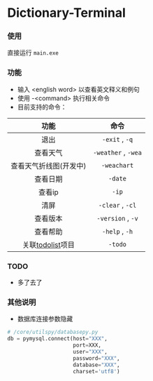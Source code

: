 # Dictionary-Terminal

### 使用
直接运行 `main.exe`

### 功能
- 输入 \<english word> 以查看英文释义和例句
- 使用 -\<command> 执行相关命令
- 目前支持的命令：

|                              功能                              |        命令         |
| :------------------------------------------------------------: | :-----------------: |
|                              退出                              |   `-exit` , `-q`    |
|                            查看天气                            | `-weather` , `-wea` |
|                     查看天气折线图(开发中)                     |     `-weachart`     |
|                            查看日期                            |       `-date`       |
|                             查看ip                             |        `-ip`        |
|                              清屏                              |  `-clear` , `-cl`   |
|                            查看版本                            |  `-version` , `-v`  |
|                            查看帮助                            |   `-help` , `-h`    |
| 关联[todolist](https://github.com/Zzzz0zzzZ/todolist-demo)项目 |       `-todo`       |


### TODO
- 多了去了

### 其他说明

- 数据库连接参数隐藏
```python
# /core/utilspy/databasepy.py
db = pymysql.connect(host="XXX",
                     port=XXX,
                     user="XXX",
                     password="XXX",
                     database="XXX",
                     charset='utf8')
```